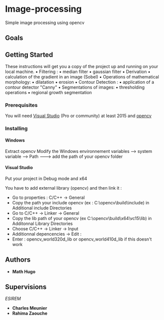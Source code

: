 # Image-processing
Simple image processing using opencv

## Goals

## Getting Started

These instructions will get you a copy of the project up and running on your local machine.
▪ Filtering :
  ▪ median filter
  ▪ gaussian filter
▪ Derivation
  ▪ calculation of the gradient in an image (Sobel)
▪ Operations of mathematical morphology:
  ▪ dilatation
  ▪ erosion
▪ Contour Detection :
  ▪ application of a contour detector "Canny"
▪ Segmentations of images:
  ▪ thresholding operations
  ▪ regional growth segmentation
### Prerequisites

You will need [Visual Studio](https://visualstudio.microsoft.com/fr/) (Pro or community) at least 2015 and [opencv](https://opencv.org/releases/)

### Installing 
#### Windows 

Extract opencv
Modify the Windows environnement variables --> system variable --> Path ---> add the path of your opencv folder

#### Visual Studio
Put your project in Debug mode and x64

You have to add external library (opencv) and then link it : 
* Go to properties : C/C++ → General
* Copy the path your include opencv (ex : C:\opencv\build\include) in Additional include
Directories
* Go to C/C++ → Linker → General
* Copy the lib path of your opencv (ex C:\opencv\build\x64\vc15\lib) in Additonnal Library Directories
* Choose C/C++ → Linker → Input
* Additionnal depencencies → Edit :
* Enter : opencv_world320d_lib or opencv_world410d_lib if this doesn't work

## Authors
* **Math Hugo**

## Supervisions
*ESIREM* 
* **Charles Meunier**
* **Rahima Zaouche**
